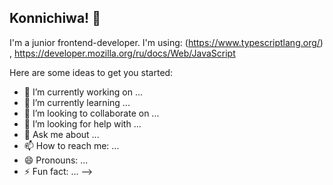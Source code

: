 ## Konnichiwa! 🙏

I'm a junior frontend-developer. I'm using: (https://www.typescriptlang.org/) , https://developer.mozilla.org/ru/docs/Web/JavaScript

  
Here are some ideas to get you started:

- 🔭 I’m currently working on ...
- 🌱 I’m currently learning ...
- 👯 I’m looking to collaborate on ...
- 🤔 I’m looking for help with ...
- 💬 Ask me about ...
- 📫 How to reach me: ...
- 😄 Pronouns: ...
- ⚡ Fun fact: ...
-->
